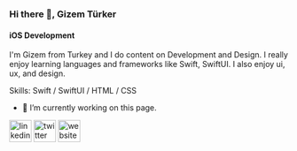 ### Hi there 👋, Gizem Türker
#### iOS Development
I'm Gizem from Turkey and I do content on Development and Design. I really enjoy learning languages and frameworks like Swift, SwiftUI. I also enjoy ui, ux, and design.

Skills: Swift / SwiftUI / HTML / CSS

- 🔭 I’m currently working on this page. 


[<img src='https://cdn.jsdelivr.net/npm/simple-icons@3.0.1/icons/linkedin.svg' alt='linkedin' height='40'>](https://www.linkedin.com/in/gizemturkerdev/)  [<img src='https://cdn.jsdelivr.net/npm/simple-icons@3.0.1/icons/twitter.svg' alt='twitter' height='40'>](https://twitter.com/gizemturkerdev)  [<img src='https://cdn.jsdelivr.net/npm/simple-icons@3.0.1/icons/icloud.svg' alt='website' height='40'>](gizemturker.com)  






